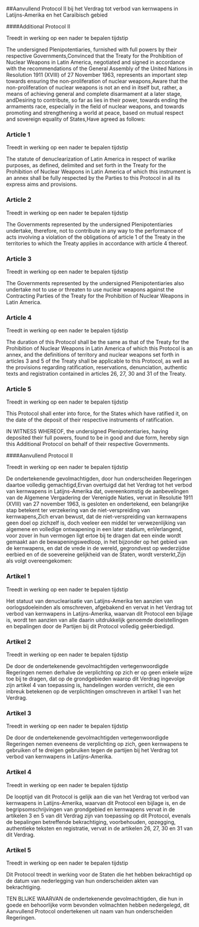 <meta http-equiv='Content-Type' content='text/html; charset=utf-8' />

##Aanvullend Protocol II bij het Verdrag tot verbod van kernwapens in Latijns-Amerika en het Caraïbisch gebied

####Additional Protocol II

Treedt in werking op een nader te bepalen tijdstip 

The undersigned Plenipotentiaries, furnished with full powers by their respective Governments,Convinced that the Treaty for the Prohibition of Nuclear Weapons in Latin America, negotiated and signed in accordance with the recommendations of the General Assembly of the United Nations in Resolution 1911 (XVIII) of 27 November 1963, represents an important step towards ensuring the non-proliferation of nuclear weapons,Aware that the non-proliferation of nuclear weapons is not an end in itself but, rather, a means of achieving general and complete disarmament at a later stage, andDesiring to contribute, so far as lies in their power, towards ending the armaments race, especially in the field of nuclear weapons, and towards promoting and strengthening a world at peace, based on mutual respect and sovereign equality of States,Have agreed as follows:

### Article  1  
Treedt in werking op een nader te bepalen tijdstip 

The statute of denuclearization of Latin America in respect of warlike purposes, as defined, delimited and set forth in the Treaty for the Prohibition of Nuclear Weapons in Latin America of which this instrument is an annex shall be fully respected by the Parties to this Protocol in all its express aims and provisions.

### Article  2  
Treedt in werking op een nader te bepalen tijdstip 

The Governments represented by the undersigned Plenipotentiaries undertake, therefore, not to contribute in any way to the performance of acts involving a violation of the obligations of article 1 of the Treaty in the territories to which the Treaty applies in accordance with article 4 thereof.

### Article  3  
Treedt in werking op een nader te bepalen tijdstip 

The Governments represented by the undersigned Plenipotentiaries also undertake not to use or threaten to use nuclear weapons against the Contracting Parties of the Treaty for the Prohibition of Nuclear Weapons in Latin America.

### Article  4  
Treedt in werking op een nader te bepalen tijdstip 

The duration of this Protocol shall be the same as that of the Treaty for the Prohibition of Nuclear Weapons in Latin America of which this Protocol is an annex, and the definitions of territory and nuclear weapons set forth in articles 3 and 5 of the Treaty shall be applicable to this Protocol, as well as the provisions regarding ratification, reservations, denunciation, authentic texts and registration contained in articles 26, 27, 30 and 31 of the Treaty.

### Article  5  
Treedt in werking op een nader te bepalen tijdstip 

This Protocol shall enter into force, for the States which have ratified it, on the date of the deposit of their respective instruments of ratification.

IN WITNESS WHEREOF, the undersigned Plenipotentiaries, having deposited their full powers, found to be in good and due form, hereby sign this Additional Protocol on behalf of their respective Governments.

####Aanvullend Protocol II

Treedt in werking op een nader te bepalen tijdstip 

De ondertekenende gevolmachtigden, door hun onderscheiden Regeringen daartoe volledig gemachtigd,Ervan overtuigd dat het Verdrag tot het verbod van kernwapens in Latijns-Amerika dat, overeenkomstig de aanbevelingen van de Algemene Vergadering der Verenigde Naties, vervat in Resolutie 1911 (XVIII) van 27 november 1963, is gesloten en ondertekend, een belangrijke stap betekent ter verzekering van de niet-verspreiding van kernwapens,Zich ervan bewust, dat de niet-verspreiding van kernwapens geen doel op zichzelf is, doch veeleer een middel ter verwezenlijking van algemene en volledige ontwapening in een later stadium, enVerlangend, voor zover in hun vermogen ligt ertoe bij te dragen dat een einde wordt gemaakt aan de bewapeningswedloop, in het bijzonder op het gebied van de kernwapens, en dat de vrede in de wereld, gegrondvest op wederzijdse eerbied en of de soevereine gelijkheid van de Staten, wordt versterkt,Zijn als volgt overeengekomen:

### Artikel  1  
Treedt in werking op een nader te bepalen tijdstip 

Het statuut van denuclearisatie van Latijns-Amerika ten aanzien van oorlogsdoeleinden als omschreven, afgebakend en vervat in het Verdrag tot verbod van kernwapens in Latijns-Amerika, waarvan dit Protocol een bijlage is, wordt ten aanzien van alle daarin uitdrukkelijk genoemde doelstellingen en bepalingen door de Partijen bij dit Protocol volledig geëerbiedigd.

### Artikel  2  
Treedt in werking op een nader te bepalen tijdstip 

De door de ondertekenende gevolmachtigden vertegenwoordigde Regeringen nemen derhalve de verplichting op zich er op geen enkele wijze toe bij te dragen, dat op de grondgebieden waarop dit Verdrag ingevolge zijn artikel 4 van toepassing is, handelingen worden verricht, die een inbreuk betekenen op de verplichtingen omschreven in artikel 1 van het Verdrag.

### Artikel  3  
Treedt in werking op een nader te bepalen tijdstip 

De door de ondertekenende gevolmachtigden vertegenwoordigde Regeringen nemen eveneens de verplichting op zich, geen kernwapens te gebruiken of te dreigen gebruiken tegen de partijen bij het Verdrag tot verbod van kernwapens in Latijns-Amerika.

### Artikel  4  
Treedt in werking op een nader te bepalen tijdstip 

De looptijd van dit Protocol is gelijk aan die van het Verdrag tot verbod van kernwapens in Latijns-Amerika, waarvan dit Protocol een bijlage is, en de begripsomschrijvingen van grondgebied en kernwapens vervat in de artikelen 3 en 5 van dit Verdrag zijn van toepassing op dit Protocol, evenals de bepalingen betreffende bekrachtiging, voorbehouden, opzegging, authentieke teksten en registratie, vervat in de artikelen 26, 27, 30 en 31 van dit Verdrag.

### Artikel  5  
Treedt in werking op een nader te bepalen tijdstip 

Dit Protocol treedt in werking voor de Staten die het hebben bekrachtigd op de datum van nederlegging van hun onderscheiden akten van bekrachtiging.

TEN BLIJKE WAARVAN de ondertekenende gevolmachtigden, die hun in goede en behoorlijke vorm bevonden volmachten hebben nedergelegd, dit Aanvullend Protocol ondertekenen uit naam van hun onderscheiden Regeringen.

